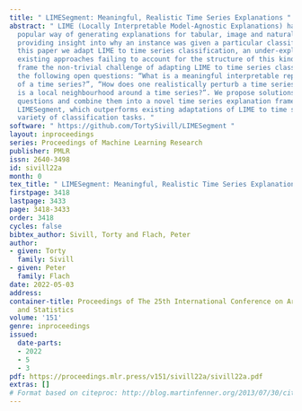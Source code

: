 ```yaml
---
title: " LIMESegment: Meaningful, Realistic Time Series Explanations "
abstract: " LIME (Locally Interpretable Model-Agnostic Explanations) has become a
  popular way of generating explanations for tabular, image and natural language models,
  providing insight into why an instance was given a particular classification. In
  this paper we adapt LIME to time series classification, an under-explored area with
  existing approaches failing to account for the structure of this kind of data. We
  frame the non-trivial challenge of adapting LIME to time series classification as
  the following open questions: “What is a meaningful interpretable representation
  of a time series?”, “How does one realistically perturb a time series?” and “What
  is a local neighbourhood around a time series?”. We propose solutions to all three
  questions and combine them into a novel time series explanation framework called
  LIMESegment, which outperforms existing adaptations of LIME to time series on a
  variety of classification tasks. "
software: " https://github.com/TortySivill/LIMESegment "
layout: inproceedings
series: Proceedings of Machine Learning Research
publisher: PMLR
issn: 2640-3498
id: sivill22a
month: 0
tex_title: " LIMESegment: Meaningful, Realistic Time Series Explanations "
firstpage: 3418
lastpage: 3433
page: 3418-3433
order: 3418
cycles: false
bibtex_author: Sivill, Torty and Flach, Peter
author:
- given: Torty
  family: Sivill
- given: Peter
  family: Flach
date: 2022-05-03
address:
container-title: Proceedings of The 25th International Conference on Artificial Intelligence
  and Statistics
volume: '151'
genre: inproceedings
issued:
  date-parts:
  - 2022
  - 5
  - 3
pdf: https://proceedings.mlr.press/v151/sivill22a/sivill22a.pdf
extras: []
# Format based on citeproc: http://blog.martinfenner.org/2013/07/30/citeproc-yaml-for-bibliographies/
---
```

